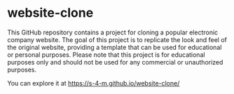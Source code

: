 # website-clone

This GitHub repository contains a project for cloning a popular electronic company website. The goal of this project is to replicate the look and feel of the original website, providing a template that can be used for educational or personal purposes. Please note that this project is for educational purposes only and should not be used for any commercial or unauthorized purposes.

You can explore it at https://s-4-m.github.io/website-clone/
